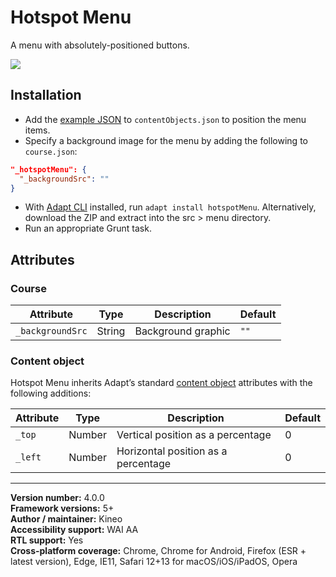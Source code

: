 # Hotspot Menu

A menu with absolutely-positioned buttons.

![](https://user-images.githubusercontent.com/922987/43205041-51a6517c-901a-11e8-976d-c7677c000db4.jpg)

## Installation

* Add the [example JSON](example.json) to `contentObjects.json` to position the menu items.
* Specify a background image for the menu by adding the following to `course.json`:
```json
"_hotspotMenu": {
  "_backgroundSrc": ""
}
```
* With [Adapt CLI](https://github.com/adaptlearning/adapt-cli) installed, run `adapt install hotspotMenu`. Alternatively, download the ZIP and extract into the src > menu directory.
* Run an appropriate Grunt task.

## Attributes

### Course

Attribute | Type | Description | Default
--------- | ---- | ----------- | -------
`_backgroundSrc` | String | Background graphic | `""`

### Content object

Hotspot Menu inherits Adapt’s standard [content object](https://github.com/adaptlearning/adapt_framework/wiki/Creating-your-first-course#contentobjectsjson) attributes with the following additions:

Attribute | Type | Description | Default
--------- | ---- | ----------- | -------
`_top` | Number | Vertical position as a percentage | 0
`_left` | Number | Horizontal position as a percentage | 0

----------------------------
**Version number:**  4.0.0<br/>
**Framework versions:**  5+<br/>
**Author / maintainer:** Kineo<br/>
**Accessibility support:** WAI AA<br/>
**RTL support:** Yes<br/>
**Cross-platform coverage:** Chrome, Chrome for Android, Firefox (ESR + latest version), Edge, IE11, Safari 12+13 for macOS/iOS/iPadOS, Opera<br/>
